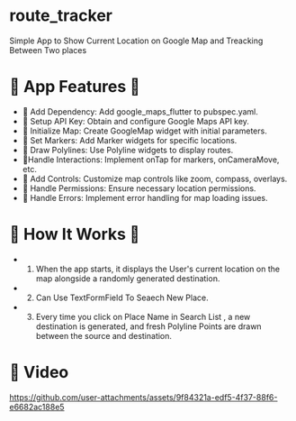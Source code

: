 # route_tracker
Simple App to Show Current Location on Google Map and Treacking Between Two places


# 🌟 App Features 🌟
 - 📍 Add Dependency: Add google_maps_flutter to pubspec.yaml.
 - 📍 Setup API Key: Obtain and configure Google Maps API key.
 - 📍 Initialize Map: Create GoogleMap widget with initial parameters.
 - 📍 Set Markers: Add Marker widgets for specific locations.
 - 📍 Draw Polylines: Use Polyline widgets to display routes.
 - 📍Handle Interactions: Implement onTap for markers, onCameraMove, etc.
 - 📍 Add Controls: Customize map controls like zoom, compass, overlays.
 - 📍 Handle Permissions: Ensure necessary location permissions.
 - 📍 Handle Errors: Implement error handling for map loading issues.


# 📱 How It Works 📱
- 1) When the app starts, it displays the User's current location on the map alongside a randomly generated destination.
- 2) Can Use TextFormField To Seaech New Place.
- 3) Every time you click on Place Name in Search List , a new destination is generated, and fresh Polyline Points are drawn between the source and destination.

# 🎥 Video
https://github.com/user-attachments/assets/9f84321a-edf5-4f37-88f6-e6682ac188e5

